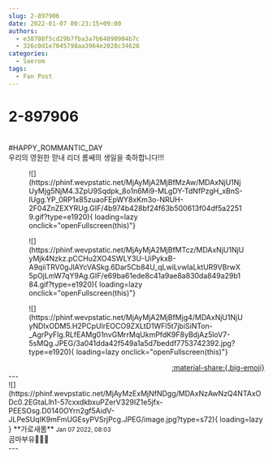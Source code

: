 ```yaml
---
slug: 2-897906
date: 2022-01-07 00:23:15+09:00
authors:
  - e38708f5cd29b7fba3a7b64890904b7c
  - 326c0d1e7045798aa3964e2028c34628
categories:
  - Saerom
tags:
  - Fan Post
---
```


# 2-897906

<div class="post-container" markdown="1">
<div class="content-container md-sidebar__scrollwrap" markdown="1">

<br>\#HAPPY_ROMMANTIC_DAY<br>우리의 영원한 맏내 리더 롬쌔의 생일을 축하합니다!!!
<figure markdown="1">
![](https://phinf.wevpstatic.net/MjAyMjA2MjBfMzAw/MDAxNjU1NjUyMjg5NjM4.3ZpU9Sqdpk_8o1n6Mi9-MLgDY-TdNfPzgH_xBnS-lUgg.YP_0RP1x85zuaoFEpWY8xKm3o-NRUH-2F04ZnZEXYRUg.GIF/4b974b428bf24f63b500613f04df5a22519.gif?type=e1920){ loading=lazy onclick="openFullscreen(this)"}
</figure>

<figure markdown="1">
![](https://phinf.wevpstatic.net/MjAyMjA2MjBfMTcz/MDAxNjU1NjUyMjk4Nzkz.pCCHu2XO4SWLY3U-UiPykxB-A9qiiTRV0gJlAYcVASkg.6Dar5Cb84U_qLwiLvwIaLktUR9VBrwX5pOjLmW7qY9Ag.GIF/e69ba61ede8c41a9ae8a830da849a29b184.gif?type=e1920){ loading=lazy onclick="openFullscreen(this)"}
</figure>

<figure markdown="1">
![](https://phinf.wevpstatic.net/MjAyMjA2MjBfMjg4/MDAxNjU1NjUyNDIxODM5.H2PCpUlrEOCO9ZXLtD1WFl5t7jbiSiNTon-_AgrPyFIg.RLfEAMg01nvGMrrMqUkmPfdK9F8yBdjAz5loV7-5sMQg.JPEG/3a041dda42f549a1a5d7beddf7753742392.jpg?type=e1920){ loading=lazy onclick="openFullscreen(this)"}
</figure>


</div>
</div>

<div style="text-align: right;" markdown="1">
<a href="https://weverse.io/fromis9/fanpost/2-897906" style="text-align: right;">:material-share:{.big-emoji}</a>
</div>
---

<div class="comments-container md-sidebar__scrollwrap" markdown="1">
<div class="comment" markdown="1">
<div class='id-container' markdown="1">
![](https://phinf.wevpstatic.net/MjAyMzExMjNfNDgg/MDAxNzAwNzQ4NTAxODc0.2EGtaLlh1-57cxxdkbxuPZerV329IZ1e5jfx-PEESOsg.D0140OYrn2gf5AidV-JLPeSUqIK9mFmUGEsyPVSrjPcg.JPEG/image.jpg?type=s72){ loading=lazy }
**<span class="artist">가로새롬</span>** <small>Jan 07 2022, 08:03</small><br>
</div>
<div class='comment-body' markdown="1">
곰마부유🧏🏻‍♀️
</div>
</div>
</div>
---

